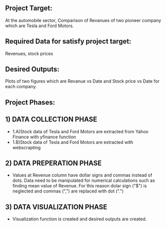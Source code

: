 ## Project Target:
At the automobile sector, Comparison of Revanues of two pioneer company which are Tesla and Ford Motors. 
## Required Data for satisfy project target: 
Revenues, stock prices
## Desired Outputs: 
Plots of two figures which are Revanue vs Date and Stock price vs Date for each company.

## Project Phases:
  ##  1) DATA COLLECTION PHASE
  - 1.A)Stock data of Tesla and Ford Motors are extracted from Yahoo Finance with yfinance function 
  - 1.B)Stock data of Tesla and Ford Motors are extracted with webscrapting
  ##  2) DATA PREPERATION PHASE
  - Values at Revenue column have dollar signs and commas instead of dots. Data need to be manipulated for numerical calculations such as finding mean value of Revenue. For this reason dolar sign ("$") is neglected and commas (",") are replaced with dot (".")
  ##  3) DATA VISUALIZATION PHASE
  - Visualization function is created and desired outputs are created.
